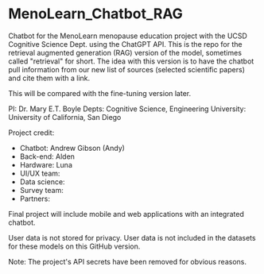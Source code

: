 # MenoLearn_Chatbot_RAG
Chatbot for the MenoLearn menopause education project with the UCSD Cognitive Science Dept. using the ChatGPT API. This is the repo for the retrieval augmented generation (RAG) version of the model, sometimes called "retrieval" for short. The idea with this version is to have the chatbot pull information from our new list of sources (selected scientific papers) and cite them with a link.

This will be compared with the fine-tuning version later.

PI: Dr. Mary E.T. Boyle
Depts: Cognitive Science, Engineering
University: University of California, San Diego

Project credit:
- Chatbot: Andrew Gibson (Andy)
- Back-end: Alden
- Hardware: Luna
- UI/UX team:
- Data science:
- Survey team:
- Partners:

Final project will include mobile and web applications with an integrated chatbot.

User data is not stored for privacy. User data is not included in the datasets for these models on this GitHub version.

Note: The project's API secrets have been removed for obvious reasons.
